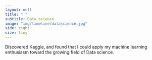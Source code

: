 ```yaml
---
layout: null
title: " "
subtitle: Data science
image: "img/timeline/datascience.jpg"
side: right
size: tiny
---
```

Discovered Kaggle, and found that I could apply my machine learning enthusiasm toward the growing field of Data science.